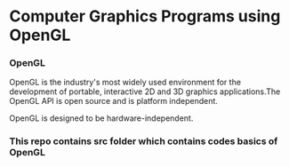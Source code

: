 # Computer Graphics Programs using OpenGL

### OpenGL
OpenGL is the industry's most widely used environment for the development of portable, interactive 2D and 3D graphics applications.The OpenGL API is open source and is platform independent.

OpenGL is designed to be hardware-independent.


### This repo contains src folder which contains codes basics of OpenGL
